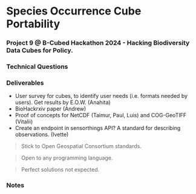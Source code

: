 # Species Occurrence Cube Portability
### Project 9 @ B-Cubed Hackathon 2024 - Hacking Biodiversity Data Cubes for Policy.

### Technical Questions


### Deliverables
- User survey for cubes, to identify user needs (i.e. formats needed by users). Get results by E.O.W. (Anahita)
- BioHackrxiv paper (Andrew)
- Proof of concepts for NetCDF (Taimur, Paul, Luis) and COG-GeoTIFF (Vitalii)
- Create an endpoint in sensorthings API? A standard for describing observations. (Ivette)
  
> Stick to Open Geospatial Consortium standards. 

> Open to any programming language.

> Perfect solutions not expected.

### Notes
